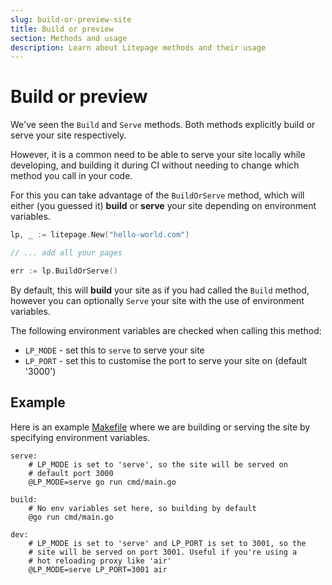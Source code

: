 ```yaml
---
slug: build-or-preview-site
title: Build or preview
section: Methods and usage
description: Learn about Litepage methods and their usage
---
```


# Build or preview

We've seen the `Build` and `Serve` methods. Both methods explicitly build or serve your site respectively.

However, it is a common need to be able to serve your site locally while developing, and building it during CI without needing to change which method you call in your code.

For this you can take advantage of the `BuildOrServe` method, which will either (you guessed it) **build** or **serve** your site depending on environment variables.

```go
lp, _ := litepage.New("hello-world.com")

// ... add all your pages

err := lp.BuildOrServe()
```

By default, this will **build** your site as if you had called the `Build` method, however you can optionally `Serve` your site with the use of environment variables.

The following environment variables are checked when calling this method:

- `LP_MODE` - set this to `serve` to serve your site
- `LP_PORT` - set this to customise the port to serve your site on (default '3000')

## Example

Here is an example [Makefile](https://www.gnu.org/software/make/manual/make.html) where we are building or serving the site by specifying environment variables.

```make
serve:
	# LP_MODE is set to 'serve', so the site will be served on
	# default port 3000
	@LP_MODE=serve go run cmd/main.go

build:
	# No env variables set here, so building by default
	@go run cmd/main.go

dev:
	# LP_MODE is set to 'serve' and LP_PORT is set to 3001, so the
	# site will be served on port 3001. Useful if you're using a
	# hot reloading proxy like 'air'
	@LP_MODE=serve LP_PORT=3001 air

```
